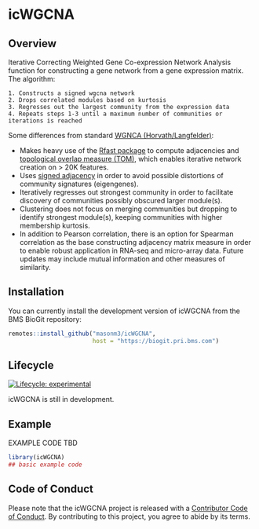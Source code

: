 
<!-- README.md is generated from README.Rmd. Please edit that file -->

# icWGCNA

## Overview

Iterative Correcting Weighted Gene Co-expression Network Analysis
function for constructing a gene network from a gene expression matrix.
The algorithm:

    1. Constructs a signed wgcna network
    2. Drops correlated modules based on kurtosis
    3. Regresses out the largest community from the expression data
    4. Repeats steps 1-3 until a maximum number of communities or iterations is reached

Some differences from standard [WGNCA (Horvath/Langfelder)](https://bmcbioinformatics.biomedcentral.com/articles/10.1186/1471-2105-9-559):

-   Makes heavy use of the [Rfast
    package](https://cran.r-project.org/web/packages/Rfast/) to compute
    adjacencies and [topological overlap measure (TOM)](https://bmcbioinformatics.biomedcentral.com/articles/10.1186/1471-2105-9-559), 
    which enables iterative network creation on \> 20K features.
-   Uses [signed adjacency](https://bmcgenomics.biomedcentral.com/articles/10.1186/1471-2164-10-327) in order to avoid possible distortions of
    community signatures (eigengenes).
-   Iteratively regresses out strongest community in order to facilitate
    discovery of communities possibly obscured larger module(s).
-   Clustering does not focus on merging communities but dropping to identify strongest module(s), keeping communities with higher membership kurtosis. 
-   In addition to Pearson correlation, there is an option for Spearman correlation as the base
    constructing adjacency matrix measure in order to enable robust application in RNA-seq and
    micro-array data. Future updates may include mutual information and other measures of similarity.

## Installation

You can currently install the development version of icWGCNA from the
BMS BioGit repository:

``` r
remotes::install_github("masonm3/icWGCNA", 
                        host = "https://biogit.pri.bms.com")
```

## Lifecycle

<!-- badges: start -->

[![Lifecycle:
experimental](https://img.shields.io/badge/lifecycle-experimental-orange.svg)](https://lifecycle.r-lib.org/articles/stages.html#experimental)
<!-- badges: end -->

icWGCNA is still in development.

## Example

EXAMPLE CODE TBD

``` r
library(icWGCNA)
## basic example code
```

## Code of Conduct

Please note that the icWGCNA project is released with a [Contributor
Code of
Conduct](https://contributor-covenant.org/version/2/0/CODE_OF_CONDUCT.html).
By contributing to this project, you agree to abide by its terms.
